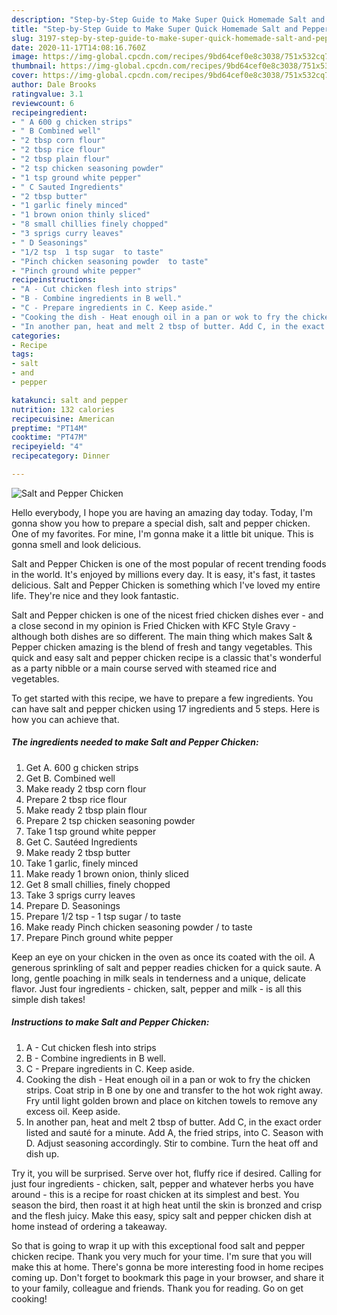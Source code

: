 ```yaml
---
description: "Step-by-Step Guide to Make Super Quick Homemade Salt and Pepper Chicken"
title: "Step-by-Step Guide to Make Super Quick Homemade Salt and Pepper Chicken"
slug: 3197-step-by-step-guide-to-make-super-quick-homemade-salt-and-pepper-chicken
date: 2020-11-17T14:08:16.760Z
image: https://img-global.cpcdn.com/recipes/9bd64cef0e8c3038/751x532cq70/salt-and-pepper-chicken-recipe-main-photo.jpg
thumbnail: https://img-global.cpcdn.com/recipes/9bd64cef0e8c3038/751x532cq70/salt-and-pepper-chicken-recipe-main-photo.jpg
cover: https://img-global.cpcdn.com/recipes/9bd64cef0e8c3038/751x532cq70/salt-and-pepper-chicken-recipe-main-photo.jpg
author: Dale Brooks
ratingvalue: 3.1
reviewcount: 6
recipeingredient:
- " A 600 g chicken strips"
- " B Combined well"
- "2 tbsp corn flour"
- "2 tbsp rice flour"
- "2 tbsp plain flour"
- "2 tsp chicken seasoning powder"
- "1 tsp ground white pepper"
- " C Sauted Ingredients"
- "2 tbsp butter"
- "1 garlic finely minced"
- "1 brown onion thinly sliced"
- "8 small chillies finely chopped"
- "3 sprigs curry leaves"
- " D Seasonings"
- "1/2 tsp  1 tsp sugar  to taste"
- "Pinch chicken seasoning powder  to taste"
- "Pinch ground white pepper"
recipeinstructions:
- "A - Cut chicken flesh into strips"
- "B - Combine ingredients in B well."
- "C - Prepare ingredients in C. Keep aside."
- "Cooking the dish - Heat enough oil in a pan or wok to fry the chicken strips. Coat strip in B one by one and transfer to the hot wok right away. Fry until light golden brown and place on kitchen towels to remove any excess oil. Keep aside."
- "In another pan, heat and melt 2 tbsp of butter. Add C, in the exact order listed and sauté for a minute. Add A, the fried strips, into C. Season with D. Adjust seasoning accordingly. Stir to combine. Turn the heat off and dish up."
categories:
- Recipe
tags:
- salt
- and
- pepper

katakunci: salt and pepper 
nutrition: 132 calories
recipecuisine: American
preptime: "PT14M"
cooktime: "PT47M"
recipeyield: "4"
recipecategory: Dinner

---
```



![Salt and Pepper Chicken](https://img-global.cpcdn.com/recipes/9bd64cef0e8c3038/751x532cq70/salt-and-pepper-chicken-recipe-main-photo.jpg)

Hello everybody, I hope you are having an amazing day today. Today, I'm gonna show you how to prepare a special dish, salt and pepper chicken. One of my favorites. For mine, I'm gonna make it a little bit unique. This is gonna smell and look delicious.

Salt and Pepper Chicken is one of the most popular of recent trending foods in the world. It's enjoyed by millions every day. It is easy, it's fast, it tastes delicious. Salt and Pepper Chicken is something which I've loved my entire life. They're nice and they look fantastic.

Salt and Pepper chicken is one of the nicest fried chicken dishes ever - and a close second in my opinion is Fried Chicken with KFC Style Gravy - although both dishes are so different. The main thing which makes Salt &amp; Pepper chicken amazing is the blend of fresh and tangy vegetables. This quick and easy salt and pepper chicken recipe is a classic that&#39;s wonderful as a party nibble or a main course served with steamed rice and vegetables.


To get started with this recipe, we have to prepare a few ingredients. You can have salt and pepper chicken using 17 ingredients and 5 steps. Here is how you can achieve that.

<!--inarticleads1-->

##### The ingredients needed to make Salt and Pepper Chicken:

1. Get  A. 600 g chicken strips
1. Get  B. Combined well
1. Make ready 2 tbsp corn flour
1. Prepare 2 tbsp rice flour
1. Make ready 2 tbsp plain flour
1. Prepare 2 tsp chicken seasoning powder
1. Take 1 tsp ground white pepper
1. Get  C. Sautéed Ingredients
1. Make ready 2 tbsp butter
1. Take 1 garlic, finely minced
1. Make ready 1 brown onion, thinly sliced
1. Get 8 small chillies, finely chopped
1. Take 3 sprigs curry leaves
1. Prepare  D. Seasonings
1. Prepare 1/2 tsp - 1 tsp sugar / to taste
1. Make ready Pinch chicken seasoning powder / to taste
1. Prepare Pinch ground white pepper


Keep an eye on your chicken in the oven as once its coated with the oil. A generous sprinkling of salt and pepper readies chicken for a quick saute. A long, gentle poaching in milk seals in tenderness and a unique, delicate flavor. Just four ingredients - chicken, salt, pepper and milk - is all this simple dish takes! 

<!--inarticleads2-->

##### Instructions to make Salt and Pepper Chicken:

1. A - Cut chicken flesh into strips
1. B - Combine ingredients in B well.
1. C - Prepare ingredients in C. Keep aside.
1. Cooking the dish - Heat enough oil in a pan or wok to fry the chicken strips. Coat strip in B one by one and transfer to the hot wok right away. Fry until light golden brown and place on kitchen towels to remove any excess oil. Keep aside.
1. In another pan, heat and melt 2 tbsp of butter. Add C, in the exact order listed and sauté for a minute. Add A, the fried strips, into C. Season with D. Adjust seasoning accordingly. Stir to combine. Turn the heat off and dish up.


Try it, you will be surprised. Serve over hot, fluffy rice if desired. Calling for just four ingredients - chicken, salt, pepper and whatever herbs you have around - this is a recipe for roast chicken at its simplest and best. You season the bird, then roast it at high heat until the skin is bronzed and crisp and the flesh juicy. Make this easy, spicy salt and pepper chicken dish at home instead of ordering a takeaway. 

So that is going to wrap it up with this exceptional food salt and pepper chicken recipe. Thank you very much for your time. I'm sure that you will make this at home. There's gonna be more interesting food in home recipes coming up. Don't forget to bookmark this page in your browser, and share it to your family, colleague and friends. Thank you for reading. Go on get cooking!
